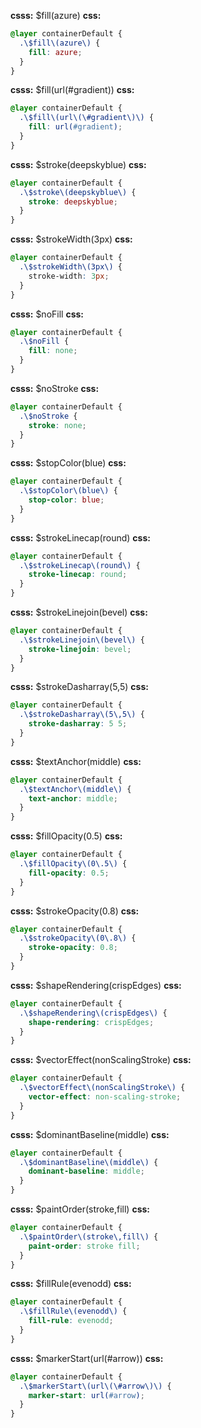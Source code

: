 **csss:** $fill(azure)
**css:**
```css
@layer containerDefault {
  .\$fill\(azure\) {
    fill: azure;
  }
}
```

**csss:** $fill(url(#gradient))
**css:**
```css
@layer containerDefault {
  .\$fill\(url\(\#gradient\)\) {
    fill: url(#gradient);
  }
}
```

**csss:** $stroke(deepskyblue)
**css:**
```css
@layer containerDefault {
  .\$stroke\(deepskyblue\) {
    stroke: deepskyblue;
  }
}
```

**csss:** $strokeWidth(3px)
**css:**
```css
@layer containerDefault {
  .\$strokeWidth\(3px\) {
    stroke-width: 3px;
  }
}
```

**csss:** $noFill
**css:**
```css
@layer containerDefault {
  .\$noFill {
    fill: none;
  }
}
```

**csss:** $noStroke
**css:**
```css
@layer containerDefault {
  .\$noStroke {
    stroke: none;
  }
}
```

**csss:** $stopColor(blue)
**css:**
```css
@layer containerDefault {
  .\$stopColor\(blue\) {
    stop-color: blue;
  }
}
```

**csss:** $strokeLinecap(round)
**css:**
```css
@layer containerDefault {
  .\$strokeLinecap\(round\) {
    stroke-linecap: round;
  }
}
```

**csss:** $strokeLinejoin(bevel)
**css:**
```css
@layer containerDefault {
  .\$strokeLinejoin\(bevel\) {
    stroke-linejoin: bevel;
  }
}
```

**csss:** $strokeDasharray(5,5)
**css:**
```css
@layer containerDefault {
  .\$strokeDasharray\(5\,5\) {
    stroke-dasharray: 5 5;
  }
}
```

**csss:** $textAnchor(middle)
**css:**
```css
@layer containerDefault {
  .\$textAnchor\(middle\) {
    text-anchor: middle;
  }
}
```

**csss:** $fillOpacity(0.5)
**css:**
```css
@layer containerDefault {
  .\$fillOpacity\(0\.5\) {
    fill-opacity: 0.5;
  }
}
```

**csss:** $strokeOpacity(0.8)
**css:**
```css
@layer containerDefault {
  .\$strokeOpacity\(0\.8\) {
    stroke-opacity: 0.8;
  }
}
```

**csss:** $shapeRendering(crispEdges)
**css:**
```css
@layer containerDefault {
  .\$shapeRendering\(crispEdges\) {
    shape-rendering: crispEdges;
  }
}
```

**csss:** $vectorEffect(nonScalingStroke)
**css:**
```css
@layer containerDefault {
  .\$vectorEffect\(nonScalingStroke\) {
    vector-effect: non-scaling-stroke;
  }
}
```

**csss:** $dominantBaseline(middle)
**css:**
```css
@layer containerDefault {
  .\$dominantBaseline\(middle\) {
    dominant-baseline: middle;
  }
}
```

**csss:** $paintOrder(stroke,fill)
**css:**
```css
@layer containerDefault {
  .\$paintOrder\(stroke\,fill\) {
    paint-order: stroke fill;
  }
}
```

**csss:** $fillRule(evenodd)
**css:**
```css
@layer containerDefault {
  .\$fillRule\(evenodd\) {
    fill-rule: evenodd;
  }
}
```

**csss:** $markerStart(url(#arrow))
**css:**
```css
@layer containerDefault {
  .\$markerStart\(url\(\#arrow\)\) {
    marker-start: url(#arrow);
  }
}
```
